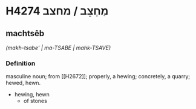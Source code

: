 # H4274 מַחְצֵב / מחצב

## machtsêb

_(makh-tsabe' | ma-TSABE | mahk-TSAVE)_

### Definition

masculine noun; from [[H2672]]; properly, a hewing; concretely, a quarry; hewed, hewn.

- hewing, hewn
    - of stones
